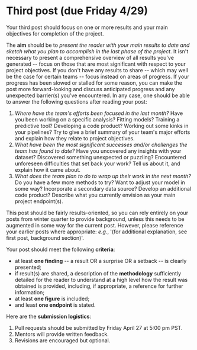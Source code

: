 # Third post (due Friday 4/29)

Your third post should focus on one or more results and your main objectives for completion of the project.

The **aim** should be to *present the reader with your main results to date and sketch what you plan to accomplish in the last phase of the project*. It isn't necessary to present a comprehensive overview of all results you've generated -- focus on those that are most significant with respect to your project objectives. If you don't have any results to share -- which may well be the case for certain teams -- focus instead on areas of progress. If your progress has been slowed or stalled for some reason, you can make the post more forward-looking and discuss anticipated progress and any unexpected barrier(s) you've encountered. In any case, one should be able to answer the following questions after reading your post:

1. *Where have the team's efforts been focused in the last month?* Have you been working on a specific analysis? Fitting models? Training a predictive tool? Developing a code product? Working out some kinks in your pipelines? Try to give a brief summary of your team's major efforts and explain how they relate to project objectives.
2. *What have been the most significant successes and/or challenges the team has found to date?* Have you uncovered any insights with your dataset? Discovered something unexpected or puzzling? Encountered unforeseen difficulties that set back your work? Tell us about it, and explain how it came about.
3. *What does the team plan to do to wrap up their work in the next month?* Do you have a few more methods to try? Want to adjust your model in some way? Incorporate a secondary data source? Develop an additional code product? Describe what you currently envision as your main project endpoint(s).

This post should be fairly results-oriented, so you can rely entirely on your posts from winter quarter to provide background, unless this needs to be augmented in some way for the current post. However, please reference your earlier posts where appropriate: *e.g.*, '(for additional explanation, see first post, background section)'.

Your post should meet the following **criteria**:

- at least **one finding** -- a result OR a surprise OR a setback -- is clearly presented;
- if result(s) are shared, a description of the **methodology** sufficiently detailed for the reader to understand at a high level how the result was obtained is provided, including, if appropriate, a reference for further information;
- at least **one figure** is included;
- and least **one endpoint** is stated.

Here are the **submission logistics**:

1. Pull requests should be submitted by Friday April 27 at 5:00 pm PST.
2. Mentors will provide written feedback.
3. Revisions are encouraged but optional.
